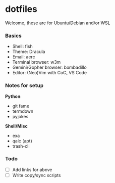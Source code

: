 # dotfiles
Welcome, these are for Ubuntu/Debian and/or WSL

### Basics
- Shell: fish
- Theme: Dracula
- Email: aerc
- Terminal browser: w3m
- Gemini/Gopher browser: bombadillo
- Editor: (Neo)Vim with CoC, VS Code

### Notes for setup

**Python**
- git fame
- termdown
- pyjokes

**Shell/Misc**
- exa
- qalc (apt)
- trash-cli

### Todo
- [ ] Add links for above
- [ ] Write copy/sync scripts
